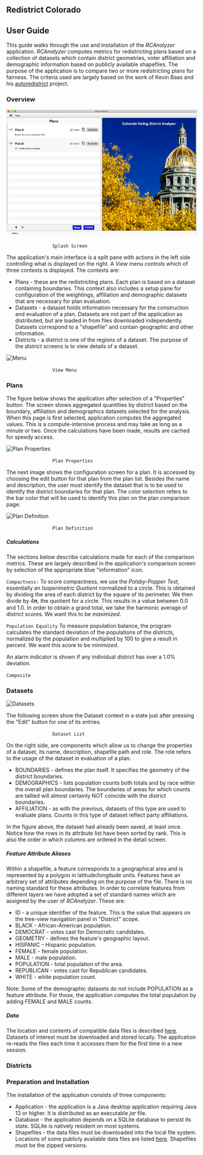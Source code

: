 ## Redistrict Colorado
## User Guide
This guide walks through the use and installation of the *RCAnalyzer* application. *RCAnalyzer* computes metrics for redistricting plans based on a collection of datasets which contain
district geometries, voter
affiliation and demographic information based on publicly available shapefiles. The purpose of the application is to compare two or more redistricting plans for fairness. The criteria used are largely based on the work of Kevin Baas and his [autoredistrict](http://autoredistrict.org/index.php) project.

### Overview

![SplitPane](/images/application_plans.png)

```                  Splash Screen     ```

The application's main interface is a split pane with
actions in the left side controlling what is displayed on the right. A *View* menu controls which of three contexts is displayed. The contexts are:
 * Plans - these are the redistricting plans. Each plan is based on a dataset containing boundaries. This context also includes a setup pane for configuration of the weightings, affiliation and demographic datasets that are necessary for plan evaluation.
 * Datasets - a dataset holds information necessary for the construction and evaluation of a plan. Datasets are not part of the application as distributed, but are loaded in from files downloaded independently. Datasets correspond to a "shapefile" and contain geographic and other information.
 * Districts - a district is one of the regions of a dataset. The purpose of the *district* screens is to view details of a dataset.

![Menu](/images/view_menu.png)

```                  View Menu     ```
### Plans
The figure below shows the application after selection of a "Properties" button. The screen shows aggregated quantities by district
based on the boundary, affiliation and demographics datasets selected for the analysis. When this page is first selected,
application computes the aggregated values. This is a compute-intensive
process and may take as long as a minute or two. Once the
calculations have been made, results are cached for speedy access.

![Plan Properties](/images/plan_properties.png)

```                  Plan Properties     ```

The next image shows the configuration screen for a plan.
It is accessed by choosing the edit button for that plan
from the plan list.
Besides the name and description, the user must identify
the dataset that is to be used to identify the district
boundaries for that plan. The color selection refers to the
bar color that will be used to identify this plan on the
plan comparison page.

![Plan Definition](/images/plan_definition.png)

```                  Plan Definition     ```

##### Calculations
The sections below describe calculations made for each of the comparison metrics. These are largely described in the application's
comparison screen by selection of the appropriate blue "information" icon.

`Compactness:`
  To score compactness, we use the *Polsby-Popper Test*, essentially an *Isoperimetric Quotient* normalized to a circle.
 This is obtained by dividing the area of each district by the square of its perimeter. We then divide by 4𝛑, the quotient for a circle. This results in a value between 0.0 and 1.0. In order to obtain a grand total, we take the harmonic average of district scores. We want this to be *maximized*.


`Population Equality`
To measure population balance, the program calculates the standard deviation
of the populations of the districts, normalized by the population and
multiplied by 100 to give a result in percent. We want this score to be *minimized*.

An alarm indicator is shown if any individual district has over a 1.0% deviation.

`Composite`

### Datasets

![Datasets](/images/application_datasets.png)

The following screen show the Dataset context in a state just after
pressing the "Edit" button for one of its entries.

```                  Dataset List     ```

On the right side, are components which allow us to change the properties of a dataset, its name, description, shapefile path and role. The role refers to the usage of the dataset in evaluation of a plan.
  * BOUNDARIES - defines the plan itself. It specifies
  the geometry of the district boundaries.
  * DEMOGRAPHICS - lists population counts both totals and by race
  within the overall plan boundaries. The boundaries of areas
  for which counts are tallied will almost certainly NOT coincide
  with the district boundaries.
  * AFFILIATION - as with the previous, datasets of this type are
  used to evaluate plans. Counts in this type of dataset reflect
  party affiliations.

In the figure above, the dataset had already been saved, at least once. Notice how the rows in its attribute list have been sorted
by rank. This is also the order in which columns are ordered in
the detail screen.

##### Feature Attribute Aliases
Within a shapefile, a feature corresponds to a geographical area and is represented by a polygon in latitude/longitude units. Features have an arbitrary set of attributes depending on the purpose of the file. There is no naming standard for these attributes. In order to correlate features from different layers we have adopted a set of standard names which are assigned by the user of
 *RCAnalyzer*. These are:
  * ID - a unique identifier of the feature. This is the value that appears on the tree-view navigation panel in "District" scope.
  * BLACK - African-American population.
  * DEMOCRAT - votes cast for Democratic candidates.
  * GEOMETRY - defines the feature's geographic layout.
  * HISPANIC - Hispanic population.
  * FEMALE - female population.
  * MALE - male population.
  * POPULATION - total population of the area.
  * REPUBLICAN - votes cast for Republican candidates.
  * WHITE - white population count.

 Note: Some of the demographic datasets do not include POPULATION as
 a feature attribute. For those, the application computes the total
 population by adding FEMALE and MALE counts.

##### Data
The location and contents of compatible data files
is described [here](https://github.com/chuckcoughlin/redistrict-colorado/tree/master/docs/datasets.md).
Datasets
of interest must be downloaded and stored locally. The application re-reads the files each time it accesses them for the first time
in a new session.

### Districts

### Preparation and Installation
The installation of the application consists of three components:
  * Application - the application is a Java desktop application
   requiring Java 13 or higher. It is distributed as an executable
   *jar* file.
  * Database - the application depends on a SQLite database to persist its state. SQLite is natively resident on most systems.
  * Shapefiles - the data files must be downloaded into the local file system. Locations of some publicly available data files are listed [here](https://github.com/chuckcoughlin/redistrict-colorado/tree/master/docs/datasets.md). Shapefiles must be the zipped versions.
